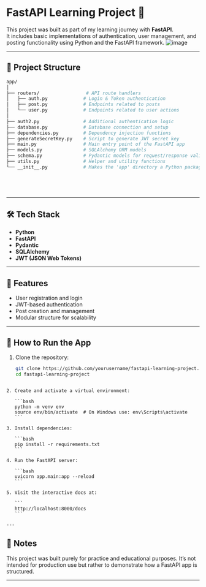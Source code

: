 # FastAPI Learning Project 🚀

This project was built as part of my learning journey with **FastAPI**.  
It includes basic implementations of authentication, user management, and posting functionality using Python and the FastAPI framework.
![image](https://github.com/user-attachments/assets/97e9c7cb-ec38-4d0f-b0b6-9197c8eafddd)

---

## 📁 Project Structure

```bash
app/
│
├── routers/                 # API route handlers
│   ├── auth.py             # Login & Token authentication
│   ├── post.py             # Endpoints related to posts
│   └── user.py             # Endpoints related to user actions
│
├── auth2.py                # Additional authentication logic
├── database.py             # Database connection and setup
├── dependencies.py         # Dependency injection functions
├── generateSecretKey.py    # Script to generate JWT secret key
├── main.py                 # Main entry point of the FastAPI app
├── models.py               # SQLAlchemy ORM models
├── schema.py               # Pydantic models for request/response validation
├── utils.py                # Helper and utility functions
└── __init__.py             # Makes the 'app' directory a Python package



 
````

---

## 🛠️ Tech Stack

- **Python**
- **FastAPI**
- **Pydantic**
- **SQLAlchemy**
- **JWT (JSON Web Tokens)**

---

## 🔐 Features

- User registration and login
- JWT-based authentication
- Post creation and management
- Modular structure for scalability

---

## 🧪 How to Run the App

1. Clone the repository:
   ```bash
   git clone https://github.com/yourusername/fastapi-learning-project.git
   cd fastapi-learning-project
````

2. Create and activate a virtual environment:

   ```bash
   python -m venv env
   source env/bin/activate  # On Windows use: env\Scripts\activate
   ```

3. Install dependencies:

   ```bash
   pip install -r requirements.txt
   ```

4. Run the FastAPI server:

   ```bash
   uvicorn app.main:app --reload
   ```

5. Visit the interactive docs at:

   ```
   http://localhost:8000/docs
   ```

---
````
## 🧠 Notes

This project was built purely for practice and educational purposes.
It’s not intended for production use but rather to demonstrate how a FastAPI app is structured.

---
 
